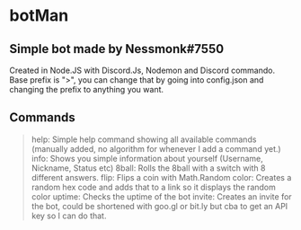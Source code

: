 # botMan

## Simple bot made by Nessmonk#7550
Created in Node.JS with Discord.Js, Nodemon and Discord commando.
Base prefix is ">", you can change that by going into config.json and changing the prefix to anything you want.

## Commands

>help: Simple help command showing all available commands (manually added, no algorithm for whenever I add a command yet.)
>info: Shows you simple information about yourself (Username, Nickname, Status etc)
>8ball: Rolls the 8ball with a switch with 8 different answers.
>flip: Flips a coin with Math.Random 
>color: Creates a random hex code and adds that to a link so it displays the random color
>uptime: Checks the uptime of the bot
>invite: Creates an invite for the bot, could be shortened with goo.gl or bit.ly but cba to get an API key so I can do that.

